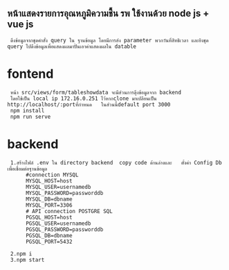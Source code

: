 ## หน้าแสดงรายการอุณหภูมิความชื้น รพ ใช้งานด้วย node js + vue js 
     ดึงข้อมูลจากชุดคำสั่ง query ใน ฐานข้อมูล โดยมีการส่ง parameter พวกวันที่สิทธิเวลา และยิงชุด query ไปดึงข้อมูลเพื่อแสดงผลมาปั่นเอาค่าแสดงผลใน datable
# fontend
     หน้า src/views/form/tableshowdata จะมีส่วนการดุึงข้อมูลจาก backend 
     โดยใช้เป็น local ip 172.16.0.251 ไว้หากclone มาเปลียนเป็น http://localhost/:portที่กำหนด   ในส่วนนี้default port 3000
     npm install
     npm run serve
# backend
     1.สร้างไฟล์ .env ใน directory backend  copy code ด้านล่างและ   ตั้งค่า Config Db เพื่อเชื่อมต่อฐานข้อมูล
          #connection MYSQL
          MYSQL_HOST=host
          MYSQL_USER=usernamedb
          MYSQL_PASSWORD=passworddb
          MYSQL_DB=dbname
          MYSQL_PORT=3306
          # API connection POSTGRE SQL
          PGSQL_HOST=host
          PGSQL_USER=usernamedb
          PGSQL_PASSWORD=passworddb
          PGSQL_DB=dbname
          PGSQL_PORT=5432

     2.npm i
     3.npm start 
